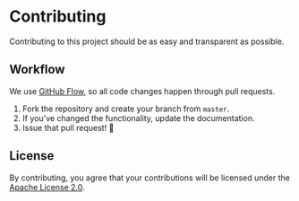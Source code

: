 # Contributing

Contributing to this project should be as easy and transparent as possible.

## Workflow

We use [GitHub Flow](https://guides.github.com/introduction/flow/), so all code changes happen through pull requests.

1.  Fork the repository and create your branch from `master`.
2.  If you've changed the functionality, update the documentation.
3.  Issue that pull request! :tada:

## License

By contributing, you agree that your contributions will be licensed under the [Apache License 2.0](https://choosealicense.com/licenses/apache-2.0/).
